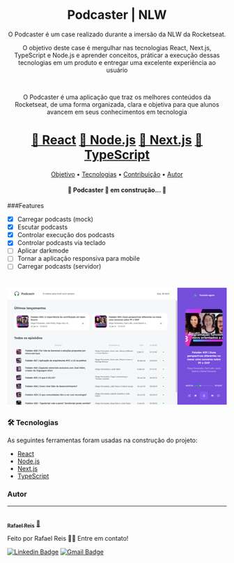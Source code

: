 <h1 align="center">Podcaster | NLW</h1>

<p align="center">O Podcaster é um case realizado durante a imersão da NLW da Rocketseat.</p>
<p align="center">O objetivo deste case é mergulhar nas tecnologias React, Next.js, TypeScript e Node.js e aprender conceitos, práticar a execução dessas tecnologias em um produto e entregar uma excelente experiência ao usuário</p>
<br>
<p align="center">O Podcaster é uma aplicação que traz os melhores conteúdos da Rocketseat, de uma forma organizada, clara e objetiva para que alunos avancem em seus conhecimentos em tecnologia</p>


<h1 align="center">
    <a href="https://pt-br.reactjs.org/">🔗 React</a>
<a href="https://nodejs.org/en/">🔗 Node.js</a>
<a href="https://nextjs.org/">🔗 Next.js</a>
<a href="https://www.typescriptlang.org/">🔗 TypeScript</a>
</h1>

<p align="center">
 <a href="#objetivo">Objetivo</a> •
 <a href="#tecnologias">Tecnologias</a> • 
 <a href="#contribuicao">Contribuição</a> • 
 <a href="#autor">Autor</a>
</p>

<h4 align="center"> 
	🚧  Podcaster 🚀 em construção...  🚧
</h4>

###Features
- [x] Carregar podcasts (mock)
- [x] Escutar podcasts
- [x] Controlar execução dos podcasts
- [x] Controlar podcasts via teclado
- [ ] Aplicar darkmode
- [ ] Tornar a aplicação responsiva para mobile
- [ ] Carregar podcasts (servidor)

<h1 align="center">
  <img alt="NextLevelWeek" title="#NextLevelWeek" src="./assets/banner.png" />
</h1>

### 🛠 Tecnologias

As seguintes ferramentas foram usadas na construção do projeto:

- [React](https://pt-br.reactjs.org/)
- [Node.js](https://nodejs.org/en/)
- [Next.js](https://nextjs.org/)
- [TypeScript](https://www.typescriptlang.org/)

### Autor
---
<a href="https://www.linkedin.com/in/rafael-araujo-reis/">
 <img style="border-radius: 50%;" src="https://media-exp1.licdn.com/dms/image/C4E03AQE0xtGqgN_LJg/profile-displayphoto-shrink_800_800/0/1523476311769?e=1625097600&v=beta&t=uSHybNJAra8b4OSVaVWP8YD8LPk3EeLUU8iKlcon51E" width="100px;" alt=""/>
 <br />
 <sub><b>Rafael Reis</b></sub></a> <a href="https://www.linkedin.com/in/rafael-araujo-reis/" title="Linkedin">🚀</a>


Feito por Rafael Reis 👋🏽 Entre em contato!

[![Linkedin Badge](https://img.shields.io/badge/-Rafael-blue?style=flat-square&logo=Linkedin&logoColor=white&link=https://www.linkedin.com/in/rafael-araujo-reis/)](https://www.linkedin.com/in/rafael-araujo-reis/) 
[![Gmail Badge](https://img.shields.io/badge/-rafa.araujoreis@gmail.com-c14438?style=flat-square&logo=Gmail&logoColor=white&link=mailto:rafa.araujoreis@gmail.com)](mailto:rafa.araujoreis@gmail.com)